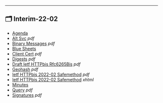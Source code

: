 

---

## 🗂️ Interim-22-02

- [Agenda](agenda.md) 
- [Alt Svc](alt-svc.pdf) _pdf_
- [Binary Messages](binary-messages.pdf) _pdf_
- [Blue Sheets](bluesheets.md) 
- [Client Cert](client-cert.pdf) _pdf_
- [Digests](digests.pdf) _pdf_
- [Draft Ietf HTTPbis Rfc6265Bis](draft-ietf-httpbis-rfc6265bis.pdf) _pdf_
- [Geohash](geohash.pdf) _pdf_
- [Ietf HTTPbis 2022-02 Safemethod](ietf-httpbis-2022-02-safemethod.pdf) _pdf_
- [Ietf HTTPbis 2022-02 Safemethod](ietf-httpbis-2022-02-safemethod.xhtml) _xhtml_
- [Minutes](minutes.md) 
- [Query](query.pdf) _pdf_
- [Signatures](signatures.pdf) _pdf_